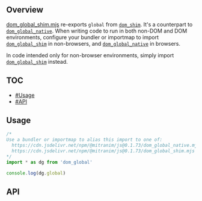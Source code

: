 ## Overview

[dom_global_shim.mjs](../dom_global_shim.mjs) re-exports `global` from [`dom_shim`](dom_shim_readme.md). It's a counterpart to [`dom_global_native`](dom_global_native_readme.md). When writing code to run in both non-DOM and DOM environments, configure your bundler or importmap to import [`dom_global_shim`](dom_global_shim_readme.md) in non-browsers, and [`dom_global_native`](dom_global_native_readme.md) in browsers.

In code intended only for non-browser environments, simply import [`dom_global_shim`](dom_global_shim_readme.md) instead.

## TOC

* [#Usage](#usage)
* [#API](#api)


## Usage

```js
/*
Use a bundler or importmap to alias this import to one of:
  https://cdn.jsdelivr.net/npm/@mitranim/js@0.1.73/dom_global_native.mjs
  https://cdn.jsdelivr.net/npm/@mitranim/js@0.1.73/dom_global_shim.mjs
*/
import * as dg from 'dom_global'

console.log(dg.global)
```

## API

